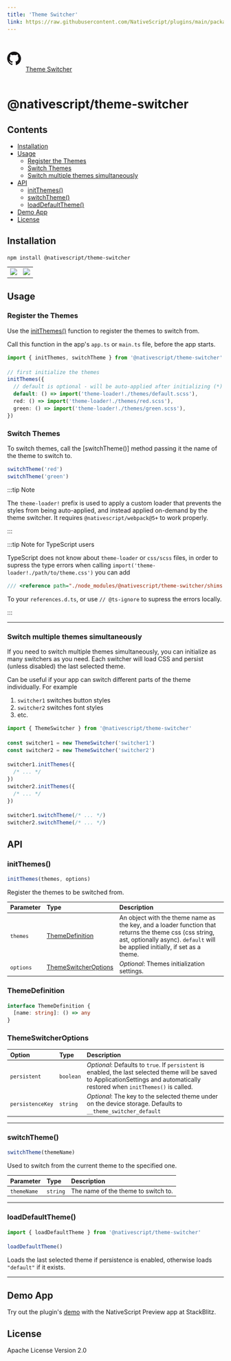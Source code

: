 ```yaml
---
title: 'Theme Switcher'
link: https://raw.githubusercontent.com/NativeScript/plugins/main/packages/theme-switcher/README.md
---
```


<div style="width: 100%; padding: 1.2em 0em">
	<img alt="github logo" src="../assets/images/github/GitHub-Mark-32px.png" style="display: inline; margin: 1em 0.5em 1em 0em">
	<a href="https://github.com/NativeScript/plugins/tree/main/packages/theme-switcher" target="_blank" noopener>Theme Switcher</a>
</div>

# @nativescript/theme-switcher

## Contents

- [Installation](#installation)
- [Usage](#usage)
  - [Register the Themes](#register-the-themes)
  - [Switch Themes](#switch-themes)
  - [Switch multiple themes simultaneously](#switch-multiple-themes-simultaneously)
- [API](#api)
  - [initThemes()](#initthemes)
  - [switchTheme()](#switchtheme)
  - [loadDefaultTheme()](#loaddefaulttheme)
- [Demo App](#demo-app)
- [License](#license)

## Installation

```cli
npm install @nativescript/theme-switcher
```

<table style="width:auto;">
	<tr>
		<td>
			<image src="https://user-images.githubusercontent.com/879060/138103861-95e5bc19-85e1-44c3-9243-dd5a0cc854f8.gif" 
			height="400"
			style="border-width: 1px; max-height: 500px;"/>
		</td>
		<td>
			<image src="https://user-images.githubusercontent.com/879060/138250899-3b774229-5348-4bbe-8856-3e1f157e6788.gif" 
			height="400"
			style="border-width: 1px; max-height: 500px;"/>
		</td>
	</tr>
</table>

## Usage

### Register the Themes

Use the [initThemes()]() function to register the themes to switch from.

Call this function in the app's `app.ts` or `main.ts` file, before the app starts.

```ts
import { initThemes, switchTheme } from '@nativescript/theme-switcher'

// first initialize the themes
initThemes({
  // default is optional - will be auto-applied after initializing (*)
  default: () => import('theme-loader!./themes/default.scss'),
  red: () => import('theme-loader!./themes/red.scss'),
  green: () => import('theme-loader!./themes/green.scss'),
})
```

### Switch Themes

To switch themes, call the [switchTheme()] method passing it the name of the theme to switch to.

```ts
switchTheme('red')
switchTheme('green')
```

:::tip Note

The `theme-loader!` prefix is used to apply a custom loader that prevents the styles from being auto-applied, and instead applied on-demand by the theme switcher. It requires `@nativescript/webpack@5+` to work properly.

:::

:::tip Note for TypeScript users

TypeScript does not know about `theme-loader` or `css/scss` files, in order to supress the type errors when calling `import('theme-loader!./path/to/theme.css')` you can add

```ts
/// <reference path="./node_modules/@nativescript/theme-switcher/shims.d.ts" />
```

To your `references.d.ts`, or use `// @ts-ignore` to supress the errors locally.

:::

---

### Switch multiple themes simultaneously

If you need to switch multiple themes simultaneously, you can initialize as many switchers as you need. Each switcher will load CSS and persist (unless disabled) the last selected theme.

Can be useful if your app can switch different parts of the theme individually. For example

1. `switcher1` switches button styles
2. `switcher2` switches font styles
3. etc.

```ts
import { ThemeSwitcher } from '@nativescript/theme-switcher'

const switcher1 = new ThemeSwitcher('switcher1')
const switcher2 = new ThemeSwitcher('switcher2')

switcher1.initThemes({
  /* ... */
})
switcher2.initThemes({
  /* ... */
})

switcher1.switchTheme(/* ... */)
switcher2.switchTheme(/* ... */)
```

## API

### initThemes()

```ts
initThemes(themes, options)
```

Register the themes to be switched from.

| Parameter | Type                                          | Description                                                                                                                                                                             |
| :-------- | :-------------------------------------------- | :-------------------------------------------------------------------------------------------------------------------------------------------------------------------------------------- |
| `themes`  | [ThemeDefinition](#themedefinition)           | An object with the theme name as the key, and a loader function that returns the theme css (css string, ast, optionally async). `default` will be applied initially, if set as a theme. |
| `options` | [ThemeSwitcherOptions](#themeswitcheroptions) | _Optional_: Themes initialization settings.                                                                                                                                             |

### ThemeDefinition

```ts
interface ThemeDefinition {
  [name: string]: () => any
}
```

### ThemeSwitcherOptions

| Option           | Type      | Description                                                                                                                                                                        |
| :--------------- | :-------- | :--------------------------------------------------------------------------------------------------------------------------------------------------------------------------------- |
| `persistent`     | `boolean` | _Optional_: Defaults to `true`. If `persistent` is enabled, the last selected theme will be saved to ApplicationSettings and automatically restored when `initThemes()` is called. |
| `persistenceKey` | `string`  | _Optional_: The key to the selected theme under on the device storage. Defaults to `__theme_switcher_default`                                                                      |

---

### switchTheme()

```ts
switchTheme(themeName)
```

Used to switch from the current theme to the specified one.

| Parameter   | Type     | Description                         |
| :---------- | :------- | :---------------------------------- |
| `themeName` | `string` | The name of the theme to switch to. |

---

### loadDefaultTheme()

```ts
import { loadDefaultTheme } from '@nativescript/theme-switcher'

loadDefaultTheme()
```

Loads the last selected theme if persistence is enabled, otherwise loads `"default"` if it exists.

---

## Demo App

Try out the plugin's [demo](https://stackblitz.com/edit/nativescript-stackblitz-templates-1cverj?file=app/main-view-model.ts) with the NativeScript Preview app at StackBlitz.

## License

Apache License Version 2.0
